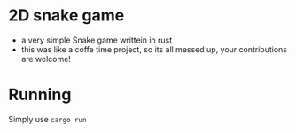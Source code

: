 # 2D snake game
- a very simple Snake game writtein in rust
- this was like a coffe time project, so its all messed up, your contributions are welcome! 

# Running
Simply use `cargo run`
